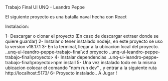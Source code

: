Trabajo Final UI UNQ - Leandro Peppe

El siguiente proyecto es una batalla naval hecha con React 

Instalacion:

1- Descargar o clonar el proyecto (En caso de descargar extraer donde se quiere guardar)
2- Instalar o tener instalado nodejs, en este proyecto se uso la version v18.17.1
3- En la terminal, llegar a la ubicacion local del proyecto. 
    ..unq-ui-leandro-peppe-trabajo-final\cd proyecto
    ..unq-ui-leandro-peppe-trabajo-final\proyecto> 
4- Instalar dependencias 
    ..unq-ui-leandro-peppe-trabajo-final\proyecto>npm install
5- Una vez instalado todo en la misma ubicacion colocar el comando "npm run dev" , y entrar a la siguiente ruta http://localhost:5173/
6- Proyecto instalado.. A Jugar !

